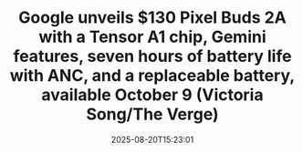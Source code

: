 ﻿---
title: "Google unveils $130 Pixel Buds 2A with a Tensor A1 chip, Gemini features, seven hours of battery life with ANC, and a replaceable battery, available October 9 (Victoria Song/The Verge)"
date: "2025-08-20T15:23:01"
category: "Markets"
summary: ""
slug: "google unveils 130 pixel buds 2a with a tensor a1 chip gemin"
source_urls:
  - "http://www.techmeme.com/250820/p33#a250820p33"
seo:
  title: "Google unveils $130 Pixel Buds 2A with a Tensor A1 chip, Gemini features, seven hours of battery life with ANC, and a replaceable battery, available October 9 (Victoria Song/The Verge) | Hash n Hedge"
  description: ""
  keywords: ["news", "markets", "brief"]
---

